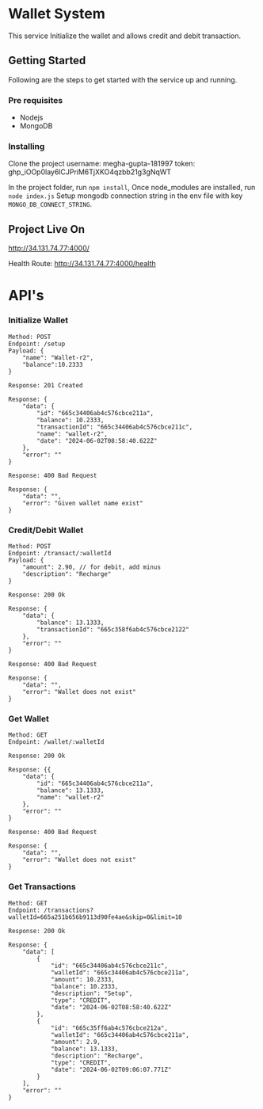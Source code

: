 # Wallet System

This service Initialize the wallet and allows credit and debit transaction.

## Getting Started
Following are the steps to get started with the service up and running.

### Pre requisites
* Nodejs
* MongoDB

### Installing
Clone the project
username: megha-gupta-181997
token: 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

In the project folder, run `npm install`, Once node_modules are installed, run `node index.js`
Setup mongodb connection string in the env file with key `MONGO_DB_CONNECT_STRING`. 

## Project Live On
http://34.131.74.77:4000/

Health Route: http://34.131.74.77:4000/health

# API's

### Initialize Wallet

```
Method: POST
Endpoint: /setup
Payload: {
    "name": "Wallet-r2",
    "balance":10.2333
}

Response: 201 Created

Response: {
    "data": {
        "id": "665c34406ab4c576cbce211a",
        "balance": 10.2333,
        "transactionId": "665c34406ab4c576cbce211c",
        "name": "wallet-r2",
        "date": "2024-06-02T08:58:40.622Z"
    },
    "error": ""
}

Response: 400 Bad Request

Response: {
    "data": "",
    "error": "Given wallet name exist"
}
```

### Credit/Debit Wallet

```
Method: POST
Endpoint: /transact/:walletId
Payload: {
    "amount": 2.90, // for debit, add minus 
    "description": "Recharge"
}

Response: 200 Ok

Response: {
    "data": {
        "balance": 13.1333,
        "transactionId": "665c358f6ab4c576cbce2122"
    },
    "error": ""
}

Response: 400 Bad Request

Response: {
    "data": "",
    "error": "Wallet does not exist"
}
```

### Get Wallet

```
Method: GET
Endpoint: /wallet/:walletId

Response: 200 Ok

Response: {{
    "data": {
        "id": "665c34406ab4c576cbce211a",
        "balance": 13.1333,
        "name": "wallet-r2"
    },
    "error": ""
}

Response: 400 Bad Request

Response: {
    "data": "",
    "error": "Wallet does not exist"
}
```

### Get Transactions

```
Method: GET
Endpoint: /transactions?walletId=665a251b656b9113d90fe4ae&skip=0&limit=10

Response: 200 Ok

Response: {
    "data": [
        {
            "id": "665c34406ab4c576cbce211c",
            "walletId": "665c34406ab4c576cbce211a",
            "amount": 10.2333,
            "balance": 10.2333,
            "description": "Setup",
            "type": "CREDIT",
            "date": "2024-06-02T08:58:40.622Z"
        },
        {
            "id": "665c35ff6ab4c576cbce212a",
            "walletId": "665c34406ab4c576cbce211a",
            "amount": 2.9,
            "balance": 13.1333,
            "description": "Recharge",
            "type": "CREDIT",
            "date": "2024-06-02T09:06:07.771Z"
        }
    ],
    "error": ""
}
```